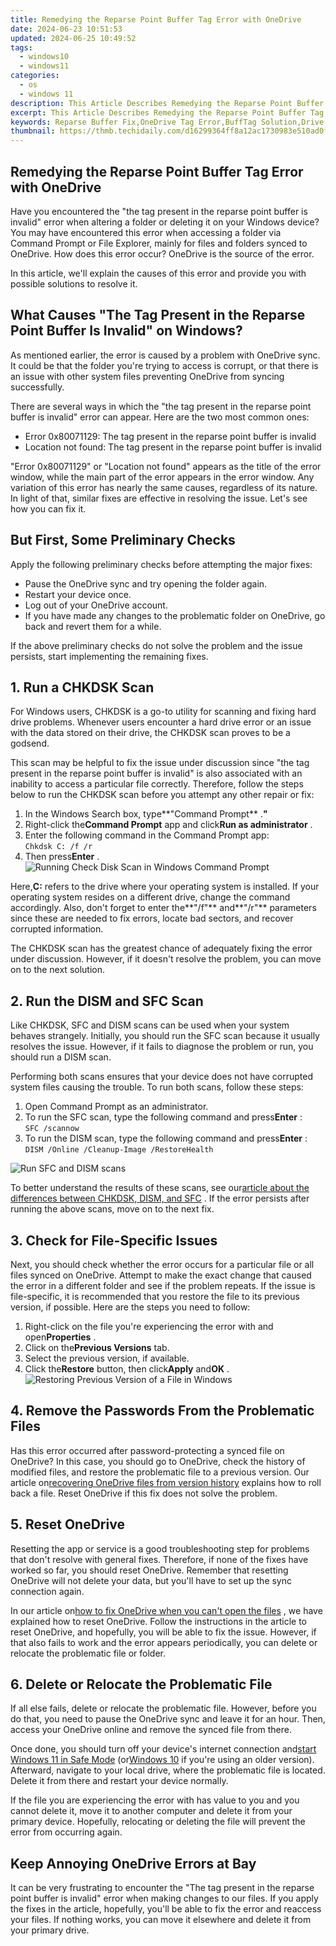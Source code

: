 ```yaml
---
title: Remedying the Reparse Point Buffer Tag Error with OneDrive
date: 2024-06-23 10:51:53
updated: 2024-06-25 10:49:52
tags:
  - windows10
  - windows11
categories:
  - os
  - windows 11
description: This Article Describes Remedying the Reparse Point Buffer Tag Error with OneDrive
excerpt: This Article Describes Remedying the Reparse Point Buffer Tag Error with OneDrive
keywords: Reparse Buffer Fix,OneDrive Tag Error,BuffTag Solution,Drive Error Remedy,OneDrive Performance,Recycle Bin Bug Fix,File System Issue Resolve
thumbnail: https://thmb.techidaily.com/d16299364ff8a12ac1730983e510ad0f5d027390038abb94b7b607447c1cc871.jpg
---
```


## Remedying the Reparse Point Buffer Tag Error with OneDrive

 Have you encountered the "the tag present in the reparse point buffer is invalid" error when altering a folder or deleting it on your Windows device? You may have encountered this error when accessing a folder via Command Prompt or File Explorer, mainly for files and folders synced to OneDrive. How does this error occur? OneDrive is the source of the error.

 In this article, we'll explain the causes of this error and provide you with possible solutions to resolve it.

## What Causes "The Tag Present in the Reparse Point Buffer Is Invalid" on Windows?

 As mentioned earlier, the error is caused by a problem with OneDrive sync. It could be that the folder you're trying to access is corrupt, or that there is an issue with other system files preventing OneDrive from syncing successfully.

 There are several ways in which the "the tag present in the reparse point buffer is invalid" error can appear. Here are the two most common ones:

* Error 0x80071129: The tag present in the reparse point buffer is invalid
* Location not found: The tag present in the reparse point buffer is invalid

 "Error 0x80071129" or "Location not found" appears as the title of the error window, while the main part of the error appears in the error window. Any variation of this error has nearly the same causes, regardless of its nature. In light of that, similar fixes are effective in resolving the issue. Let's see how you can fix it.

## But First, Some Preliminary Checks

 Apply the following preliminary checks before attempting the major fixes:

* Pause the OneDrive sync and try opening the folder again.
* Restart your device once.
* Log out of your OneDrive account.
* If you have made any changes to the problematic folder on OneDrive, go back and revert them for a while.

 If the above preliminary checks do not solve the problem and the issue persists, start implementing the remaining fixes.

## 1\. Run a CHKDSK Scan

 For Windows users, CHKDSK is a go-to utility for scanning and fixing hard drive problems. Whenever users encounter a hard drive error or an issue with the data stored on their drive, the CHKDSK scan proves to be a godsend.

 This scan may be helpful to fix the issue under discussion since "the tag present in the reparse point buffer is invalid" is also associated with an inability to access a particular file correctly. Therefore, follow the steps below to run the CHKDSK scan before you attempt any other repair or fix:

1. In the Windows Search box, type**"Command Prompt** .**"**
2. Right-click the**Command Prompt** app and click**Run as administrator** .
3. Enter the following command in the Command Prompt app:  
`Chkdsk C: /f /r`
4. Then press**Enter** .  
![Running Check Disk Scan in Windows Command Prompt](https://static1.makeuseofimages.com/wordpress/wp-content/uploads/2022/11/running-check-disk-scan-in-windows-command-prompt.jpg)

 Here,**C:** refers to the drive where your operating system is installed. If your operating system resides on a different drive, change the command accordingly. Also, don't forget to enter the**"/f"** and**"/r"** parameters since these are needed to fix errors, locate bad sectors, and recover corrupted information.

 The CHKDSK scan has the greatest chance of adequately fixing the error under discussion. However, if it doesn't resolve the problem, you can move on to the next solution.

## 2\. Run the DISM and SFC Scan

 Like CHKDSK, SFC and DISM scans can be used when your system behaves strangely. Initially, you should run the SFC scan because it usually resolves the issue. However, if it fails to diagnose the problem or run, you should run a DISM scan.

 Performing both scans ensures that your device does not have corrupted system files causing the trouble. To run both scans, follow these steps:

1. Open Command Prompt as an administrator.
2. To run the SFC scan, type the following command and press**Enter** :  
`SFC /scannow`
3. To run the DISM scan, type the following command and press**Enter** :  
`DISM /Online /Cleanup-Image /RestoreHealth`

![Run SFC and DISM scans](https://static1.makeuseofimages.com/wordpress/wp-content/uploads/2022/09/scannow-restorehealth-cmd-1.jpg)

 To better understand the results of these scans, see our[article about the differences between CHKDSK, DISM, and SFC](https://www.makeuseof.com/difference-between-chkdsk-sfc-and-dism-in-windows-10/) . If the error persists after running the above scans, move on to the next fix.

## 3\. Check for File-Specific Issues

 Next, you should check whether the error occurs for a particular file or all files synced on OneDrive. Attempt to make the exact change that caused the error in a different folder and see if the problem repeats. If the issue is file-specific, it is recommended that you restore the file to its previous version, if possible. Here are the steps you need to follow:

1. Right-click on the file you're experiencing the error with and open**Properties** .
2. Click on the**Previous Versions** tab.
3. Select the previous version, if available.
4. Click the**Restore** button, then click**Apply** and**OK** .  
![Restoring Previous Version of a File in Windows](https://static1.makeuseofimages.com/wordpress/wp-content/uploads/2022/09/windows-restore-previous-file-version.jpg)

## 4\. Remove the Passwords From the Problematic Files

 Has this error occurred after password-protecting a synced file on OneDrive? In this case, you should go to OneDrive, check the history of modified files, and restore the problematic file to a previous version. Our article on[recovering OneDrive files from version history](https://www.makeuseof.com/tag/restore-onedrive-files-version-history/#rolling-back-a-file) explains how to roll back a file. Reset OneDrive if this fix does not solve the problem.

## 5\. Reset OneDrive

 Resetting the app or service is a good troubleshooting step for problems that don't resolve with general fixes. Therefore, if none of the fixes have worked so far, you should reset OneDrive. Remember that resetting OneDrive will not delete your data, but you'll have to set up the sync connection again.

 In our article on[how to fix OneDrive when you can't open the files](https://www.makeuseof.com/ways-fix-onedrive-when-you-cannot-open-your-files/#reset-onedrive) , we have explained how to reset OneDrive. Follow the instructions in the article to reset OneDrive, and hopefully, you will be able to fix the issue. However, if that also fails to work and the error appears periodically, you can delete or relocate the problematic file or folder.

## 6\. Delete or Relocate the Problematic File

 If all else fails, delete or relocate the problematic file. However, before you do that, you need to pause the OneDrive sync and leave it for an hour. Then, access your OneDrive online and remove the synced file from there.

 Once done, you should turn off your device's internet connection and[start Windows 11 in Safe Mode](https://www.makeuseof.com/windows-11-boot-safe-mode/) (or[Windows 10](https://www.makeuseof.com/tag/boot-windows-10-safe-mode/) if you're using an older version). Afterward, navigate to your local drive, where the problematic file is located. Delete it from there and restart your device normally.

 If the file you are experiencing the error with has value to you and you cannot delete it, move it to another computer and delete it from your primary device. Hopefully, relocating or deleting the file will prevent the error from occurring again.

## Keep Annoying OneDrive Errors at Bay

 It can be very frustrating to encounter the "The tag present in the reparse point buffer is invalid" error when making changes to our files. If you apply the fixes in the article, hopefully, you'll be able to fix the error and reaccess your files. If nothing works, you can move it elsewhere and delete it from your primary drive.


<ins class="adsbygoogle"
     style="display:block"
     data-ad-format="autorelaxed"
     data-ad-client="ca-pub-7571918770474297"
     data-ad-slot="1223367746"></ins>



<ins class="adsbygoogle"
     style="display:block"
     data-ad-client="ca-pub-7571918770474297"
     data-ad-slot="8358498916"
     data-ad-format="auto"
     data-full-width-responsive="true"></ins>
